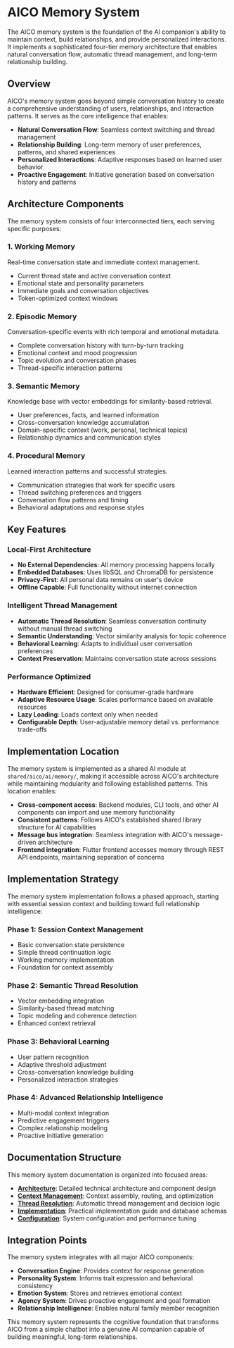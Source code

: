 # AICO Memory System

The AICO memory system is the foundation of the AI companion's ability to maintain context, build relationships, and provide personalized interactions. It implements a sophisticated four-tier memory architecture that enables natural conversation flow, automatic thread management, and long-term relationship building.

## Overview

AICO's memory system goes beyond simple conversation history to create a comprehensive understanding of users, relationships, and interaction patterns. It serves as the core intelligence that enables:

- **Natural Conversation Flow**: Seamless context switching and thread management
- **Relationship Building**: Long-term memory of user preferences, patterns, and shared experiences  
- **Personalized Interactions**: Adaptive responses based on learned user behavior
- **Proactive Engagement**: Initiative generation based on conversation history and patterns

## Architecture Components

The memory system consists of four interconnected tiers, each serving specific purposes:

### 1. Working Memory
Real-time conversation state and immediate context management.
- Current thread state and active conversation context
- Emotional state and personality parameters
- Immediate goals and conversation objectives
- Token-optimized context windows

### 2. Episodic Memory  
Conversation-specific events with rich temporal and emotional metadata.
- Complete conversation history with turn-by-turn tracking
- Emotional context and mood progression
- Topic evolution and conversation phases
- Thread-specific interaction patterns

### 3. Semantic Memory
Knowledge base with vector embeddings for similarity-based retrieval.
- User preferences, facts, and learned information
- Cross-conversation knowledge accumulation
- Domain-specific context (work, personal, technical topics)
- Relationship dynamics and communication styles

### 4. Procedural Memory
Learned interaction patterns and successful strategies.
- Communication strategies that work for specific users
- Thread switching preferences and triggers
- Conversation flow patterns and timing
- Behavioral adaptations and response styles

## Key Features

### Local-First Architecture
- **No External Dependencies**: All memory processing happens locally
- **Embedded Databases**: Uses libSQL and ChromaDB for persistence
- **Privacy-First**: All personal data remains on user's device
- **Offline Capable**: Full functionality without internet connection

### Intelligent Thread Management
- **Automatic Thread Resolution**: Seamless conversation continuity without manual thread switching
- **Semantic Understanding**: Vector similarity analysis for topic coherence
- **Behavioral Learning**: Adapts to individual user conversation preferences
- **Context Preservation**: Maintains conversation state across sessions

### Performance Optimized
- **Hardware Efficient**: Designed for consumer-grade hardware
- **Adaptive Resource Usage**: Scales performance based on available resources
- **Lazy Loading**: Loads context only when needed
- **Configurable Depth**: User-adjustable memory detail vs. performance trade-offs

## Implementation Location

The memory system is implemented as a shared AI module at `shared/aico/ai/memory/`, making it accessible across AICO's architecture while maintaining modularity and following established patterns. This location enables:

- **Cross-component access**: Backend modules, CLI tools, and other AI components can import and use memory functionality
- **Consistent patterns**: Follows AICO's established shared library structure for AI capabilities
- **Message bus integration**: Seamless integration with AICO's message-driven architecture
- **Frontend integration**: Flutter frontend accesses memory through REST API endpoints, maintaining separation of concerns

## Implementation Strategy

The memory system implementation follows a phased approach, starting with essential session context and building toward full relationship intelligence:

### Phase 1: Session Context Management
- Basic conversation state persistence
- Simple thread continuation logic
- Working memory implementation
- Foundation for context assembly

### Phase 2: Semantic Thread Resolution
- Vector embedding integration
- Similarity-based thread matching
- Topic modeling and coherence detection
- Enhanced context retrieval

### Phase 3: Behavioral Learning
- User pattern recognition
- Adaptive threshold adjustment
- Cross-conversation knowledge building
- Personalized interaction strategies

### Phase 4: Advanced Relationship Intelligence
- Multi-modal context integration
- Predictive engagement triggers
- Complex relationship modeling
- Proactive initiative generation

## Documentation Structure

This memory system documentation is organized into focused areas:

- **[Architecture](architecture.md)**: Detailed technical architecture and component design
- **[Context Management](context-management.md)**: Context assembly, routing, and optimization
- **[Thread Resolution](thread-resolution.md)**: Automatic thread management and decision logic
- **[Implementation](implementation.md)**: Practical implementation guide and database schemas
- **[Configuration](configuration.md)**: System configuration and performance tuning

## Integration Points

The memory system integrates with all major AICO components:

- **Conversation Engine**: Provides context for response generation
- **Personality System**: Informs trait expression and behavioral consistency
- **Emotion System**: Stores and retrieves emotional context
- **Agency System**: Drives proactive engagement and goal formation
- **Relationship Intelligence**: Enables natural family member recognition

This memory system represents the cognitive foundation that transforms AICO from a simple chatbot into a genuine AI companion capable of building meaningful, long-term relationships.
